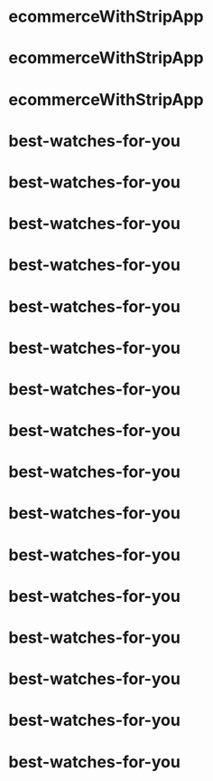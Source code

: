 # ecommerceWithStripApp
# ecommerceWithStripApp
# ecommerceWithStripApp
# best-watches-for-you
# best-watches-for-you
# best-watches-for-you
# best-watches-for-you
# best-watches-for-you
# best-watches-for-you
# best-watches-for-you
# best-watches-for-you
# best-watches-for-you
# best-watches-for-you
# best-watches-for-you
# best-watches-for-you
# best-watches-for-you
# best-watches-for-you
# best-watches-for-you
# best-watches-for-you
